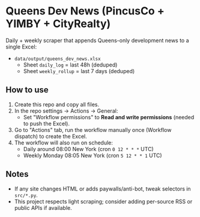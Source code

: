 # Queens Dev News (PincusCo + YIMBY + CityRealty)

Daily + weekly scraper that appends Queens-only development news to a single Excel:
- `data/output/queens_dev_news.xlsx`
  - Sheet `daily_log` = last 48h (deduped)
  - Sheet `weekly_rollup` = last 7 days (deduped)

## How to use

1) Create this repo and copy all files.
2) In the repo settings → Actions → General:
   - Set "Workflow permissions" to **Read and write permissions** (needed to push the Excel).
3) Go to "Actions" tab, run the workflow manually once (Workflow dispatch) to create the Excel.
4) The workflow will also run on schedule:
   - Daily around 08:00 New York (cron `0 12 * * *` UTC)
   - Weekly Monday 08:05 New York (cron `5 12 * * 1` UTC)

## Notes
- If any site changes HTML or adds paywalls/anti-bot, tweak selectors in `src/*.py`.
- This project respects light scraping; consider adding per-source RSS or public APIs if available.

